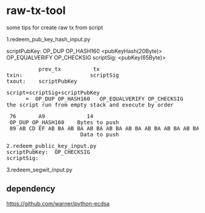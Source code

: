 # raw-tx-tool
some tips for create raw tx from script

1.redeem_pub_key_hash_input.py

scriptPubKey: OP_DUP OP_HASH160 <pubKeyHash(20Byte)> OP_EQUALVERIFY OP_CHECKSIG
scriptSig: <sig> <pubKey(65Byte)>

<pre>
          prev_tx          tx
txin:                     scriptSig
txout:    scriptPubKey
</pre>

<pre>
script=scriptSig+scriptPubKey
      =<sig> <pubKey(65Byte)> OP_DUP OP_HASH160 <pubKeyLen(1Byte)> <pubKeyHash(20Byte)> OP_EQUALVERIFY OP_CHECKSIG
the script run from empty stack and execute by order
</pre>

<pre>
 76       A9             14
 OP_DUP OP_HASH160    Bytes to push
 89 AB CD EF AB BA AB BA AB BA AB BA AB BA AB BA AB BA AB BA         88            AC
                       Data to push                            OP_EQUALVERIFY  OP_CHECKSIG
</pre>

<pre>
2.redeem_public_key_input.py
scriptPubKey: <pubKey> OP_CHECKSIG
scriptSig: <sig>
</pre>

3.redeem_segwit_input.py

## dependency
https://github.com/warner/python-ecdsa


